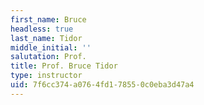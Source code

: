 ```yaml
---
first_name: Bruce
headless: true
last_name: Tidor
middle_initial: ''
salutation: Prof.
title: Prof. Bruce Tidor
type: instructor
uid: 7f6cc374-a076-4fd1-7855-0c0eba3d47a4
---
```

